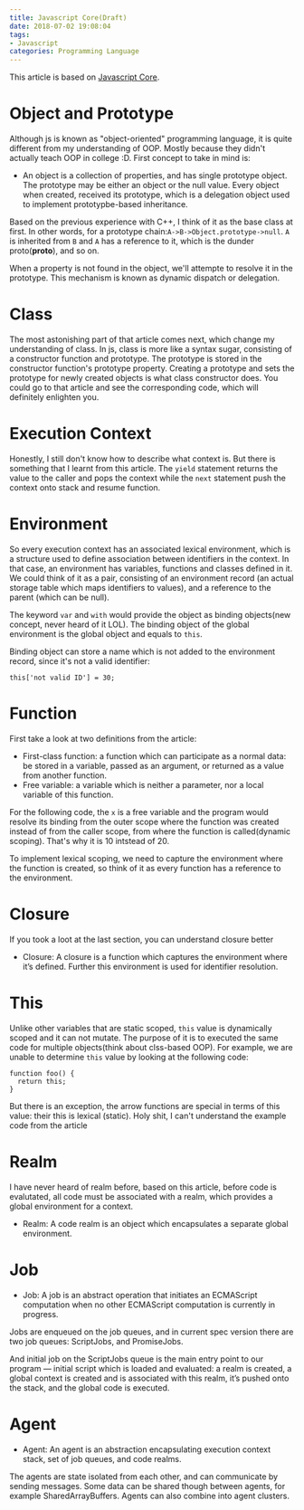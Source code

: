 ```yaml
---
title: Javascript Core(Draft)
date: 2018-07-02 19:08:04
tags: 
- Javascript
categories: Programming Language
---
```

This article is based on [Javascript Core](http://dmitrysoshnikov.com/ecmascript/javascript-the-core-2nd-edition/). 
#   Object and Prototype
Although js is known as "object-oriented" programming language, it is quite different from my understanding of OOP. Mostly because they didn't actually teach OOP in college :D.
First concept to take in mind is:

*    An object is a collection of properties, and has single prototype object. The prototype may be either an object or the null value. Every object when created, received its prototype, which is a delegation object used to implement prototypbe-based inheritance.

Based on the previous experience with C++, I think of it as the base class at first. In other words, for a prototype chain:```A->B->Object.prototype->null```. ```A``` is inherited from ```B``` and ```A``` has a reference to it, which is the dunder proto(__proto__), and so on.

When a property is not found in the object, we'll attempte to resolve it in the prototype. This mechanism is known as dynamic dispatch or delegation.

#   Class
The most astonishing part of that article comes next, which change my understanding of class. In js, class is more like a syntax sugar, consisting of a constructor function and prototype. The prototype is stored in the constructor function's prototype property. Creating a prototype and sets the prototype for newly created objects is what class constructor does. You could go to that article and see the corresponding code, which will definitely enlighten you. 

#   Execution Context
Honestly, I still don't know how to describe what context is. But there is something that I learnt from this article. The ```yield``` statement returns the value to the caller and pops the context while the ```next``` statement push the context onto stack and resume function.

#   Environment
So every execution context has an associated lexical environment, which is a structure used to define association between identifiers in the context. In that case, an environment has variables, functions and classes defined in it. We could think of it as a pair, consisting of an environment record (an actual storage table which maps identifiers to values), and a reference to the parent (which can be null).

The keyword ```var``` and ```with``` would provide the object as binding objects(new concept, never heard of it LOL). The binding object of the global environment is the global object and equals to ```this```.

Binding object can store a name which is not added to the environment record, since it's not a valid identifier:
```
this['not valid ID'] = 30;
```

#   Function
First take a look at two definitions from the article:

*   First-class function: a function which can participate as a normal data: be stored in a variable, passed as an argument, or returned as a value from another function.
*   Free variable: a variable which is neither a parameter, nor a local variable of this function.

For the following code, the ```x``` is a free variable and the program would resolve its binding from the outer scope where the function was created instead of from the caller scope, from where the function is called(dynamic scoping). That's why it is 10 intstead of 20. 

To implement lexical scoping, we need to capture the environment where the function is created, so think of it as every function has a reference to the environment.

#   Closure
If you took a loot at the last section, you can understand closure better
*   Closure: A closure is a function which captures the environment where it’s defined. Further this environment is used for identifier resolution.

#   This
Unlike other variables that are static scoped, ```this``` value is dynamically scoped and it can not mutate. The purpose of it is to executed the same code for multiple objects(think about clss-based OOP). For example, we are unable to determine ```this``` value by looking at the following code:
```
function foo() {
  return this;
}
```
But there is an exception, the arrow functions are special in terms of this value: their this is lexical (static). Holy shit, I can't understand the example code from the article

#   Realm
I have never heard of realm before, based on this article, before code is evalutated, all code must be associated with a realm, which provides a global environment for a context.

*   Realm: A code realm is an object which encapsulates a separate global environment.

#   Job
*   Job: A job is an abstract operation that initiates an ECMAScript computation when no other ECMAScript computation is currently in progress.

Jobs are enqueued on the job queues, and in current spec version there are two job queues: ScriptJobs, and PromiseJobs. 

And initial job on the ScriptJobs queue is the main entry point to our program — initial script which is loaded and evaluated: a realm is created, a global context is created and is associated with this realm, it’s pushed onto the stack, and the global code is executed.

#   Agent
*   Agent: An agent is an abstraction encapsulating execution context stack, set of job queues, and code realms.

The agents are state isolated from each other, and can communicate by sending messages. Some data can be shared though between agents, for example SharedArrayBuffers. Agents can also combine into agent clusters.